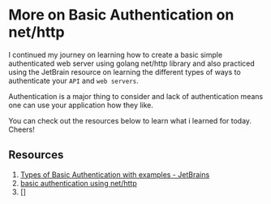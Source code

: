 # More on Basic Authentication on net/http

I continued my journey on learning how to create a basic simple authenticated web server using golang net/http library and also practiced using the JetBrain resource on learning the different types of ways to authenticate your `API` and `web servers`.

Authentication is a major thing to consider and lack of authentication means one can use your application how they like.

You can check out the resources below to learn what i learned for today. Cheers!

## Resources
1. [Types of Basic Authentication with examples - JetBrains](https://www.jetbrains.com/guide/go/tutorials/authentication-for-go-apps/auth/)
2. [basic authentication using net/http](https://www.alexedwards.net/blog/basic-authentication-in-go)
3. []

